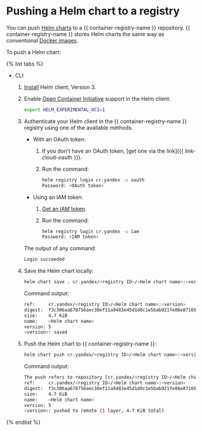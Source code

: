 # Pushing a Helm chart to a registry

You can push [Helm charts](https://helm.sh/docs/topics/charts/) to a {{ container-registry-name }} repository. {{ container-registry-name }} stores Helm charts the same way as conventional [Docker images](../../concepts/docker-image.md).

To push a Helm chart:

{% list tabs %}

- CLI

  1. [Install](https://helm.sh/docs/intro/install/) Helm client, Version 3.

  1. Enable [Open Container Initiative](https://opencontainers.org/) support in the Helm client:

     ```bash
     export HELM_EXPERIMENTAL_OCI=1
     ```

  1. Authenticate your Helm client in the {{ container-registry-name }} registry using one of the available methods.

     * With an OAuth token:

       1. If you don't have an OAuth token, [get one via the link]({{ link-cloud-oauth }}).

       1. Run the command:

          ```bash
          helm registry login cr.yandex -u oauth
          Password: <OAuth token>
          ```

     * Using an IAM token:

       1. [Get an IAM token](../../../iam/operations/iam-token/create.md).

       1. Run the command:

          ```bash
          helm registry login cr.yandex -u iam
          Password: <IAM token>
          ```

     The output of any command:

     ```bash
     Login succeeded
     ```

  1. Save the Helm chart locally:

     ```bash
     helm chart save . cr.yandex/<registry ID>/<Helm chart name>:<version>
     ```

     Command output:

     ```bash
     ref:     cr.yandex/<registry ID>/<Helm chart name>:<version>
     digest:  f3c306aa678756aec30ef11a9483e45d1d0c1e5bab921fe86e8716957203239c
     size:    4.7 KiB
     name:    <Helm chart name>
     version: 5
     <version>: saved
     ```

  1. Push the Helm chart to {{ container-registry-name }}:

     ```bash
     helm chart push cr.yandex/<registry ID>/<Helm chart name>:<version>
     ```

     Command output:

     ```bash
     The push refers to repository [cr.yandex/<registry ID>/<Helm chart name>]
     ref:     cr.yandex/<registry ID>/<Helm chart name>:<version>
     digest:  f3c306aa678756aec30ef11a9483e45d1d0c1e5bab921fe86e8716957203239c
     size:    4.7 KiB
     name:    <Helm chart name>
     version: 5
     <version>: pushed to remote (1 layer, 4.7 KiB total)
     ```

{% endlist %}